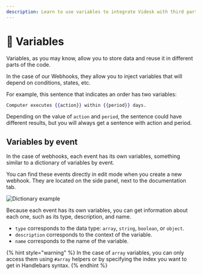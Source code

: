 ```yaml
---
description: Learn to use variables to integrate Videsk with third parties.
---
```


# 🦱 Variables

Variables, as you may know, allow you to store data and reuse it in different parts of the code.

In the case of our Webhooks, they allow you to inject variables that will depend on conditions, states, etc.

For example, this sentence that indicates an order has two variables:

```handlebars
Computer executes {{action}} within {{period}} days.
```

Depending on the value of `action` and `period`, the sentence could have different results, but you will always get a sentence with action and period.

## Variables by event

In the case of webhooks, each event has its own variables, something similar to a dictionary of variables by event.

You can find these events directly in edit mode when you create a new webhook. They are located on the side panel, next to the documentation tab.

![Dictionary example](<../.gitbook/assets/image (52).png>)

Because each event has its own variables, you can get information about each one, such as its type, description, and name.

* `type` corresponds to the data type: `array`, `string`, `boolean`, or `object`.
* `description` corresponds to the context of the variable.
* `name` corresponds to the name of the variable.

{% hint style="warning" %}
In the case of `array` variables, you can only access them using `#array` helpers or by specifying the index you want to get in Handlebars syntax.
{% endhint %}